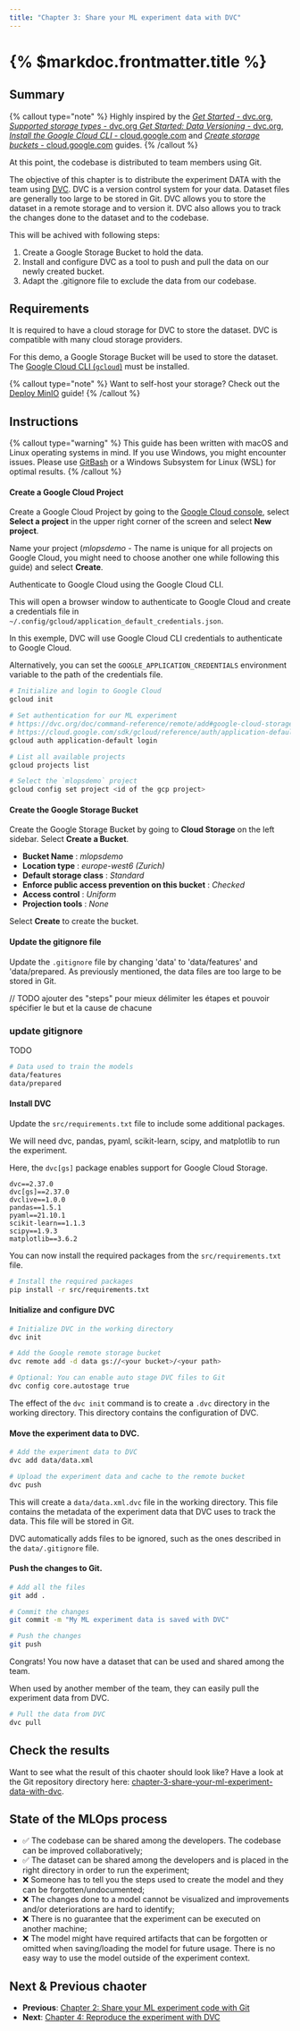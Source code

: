 ```yaml
---
title: "Chapter 3: Share your ML experiment data with DVC"
---
```


# {% $markdoc.frontmatter.title %}

## Summary

{% callout type="note" %}
Highly inspired by the [_Get Started_ - dvc.org](https://dvc.org/doc/start), [_Supported storage types_ - dvc.org
](https://dvc.org/doc/command-reference/remote/add#supported-storage-types) [_Get Started: Data Versioning_ - dvc.org](https://dvc.org/doc/start/data-management), [_Install the Google Cloud CLI_ - cloud.google.com](https://cloud.google.com/sdk/docs/install-sdk) and [_Create storage buckets_ - cloud.google.com](https://cloud.google.com/storage/docs/creating-buckets) guides.
{% /callout %}

At this point, the codebase is distributed to team members using Git. 

The objective of this chapter is to distribute the experiment DATA with the team using [DVC](https://dvc.org/). DVC is a version control system for your data. Dataset files are generally too large to be stored in Git. DVC allows you to store the dataset in a remote storage and to version it. DVC also allows you to track the changes done to the dataset and to the codebase.

This will be achived with following steps:

1. Create a Google Storage Bucket to hold the data.
2. Install and configure DVC as a tool to push and pull the data on our newly created bucket.
3. Adapt the .gitignore file to exclude the data from our codebase.


## Requirements

It is required to have a cloud storage for DVC to store the dataset. DVC is compatible with many cloud storage providers.

For this demo, a Google Storage Bucket will be used to store the dataset. The [Google Cloud CLI (`gcloud`)](https://cloud.google.com/sdk/docs/install-sdk) must be installed.

{% callout type="note" %}
Want to self-host your storage? Check out the [Deploy MinIO](/advanced-concepts/deploy-minio) guide!
{% /callout %}

## Instructions

{% callout type="warning" %}
This guide has been written with macOS and Linux operating systems in mind. If you use Windows, you might encounter issues. Please use [GitBash](https://gitforwindows.org/) or a Windows Subsystem for Linux (WSL) for optimal results.
{% /callout %}

#### Create a Google Cloud Project

Create a Google Cloud Project by going to the [Google Cloud console](https://console.cloud.google.com/), select **Select a project** in the upper right corner of the screen and select **New project**.

Name your project (_mlopsdemo_ - The name is unique for all projects on Google Cloud, you might need to choose another one while following this guide) and select **Create**.

Authenticate to Google Cloud using the Google Cloud CLI. 

This will open a browser window to authenticate to Google Cloud and create a credentials file in `~/.config/gcloud/application_default_credentials.json`.

In this exemple, DVC will use Google Cloud CLI credentials to authenticate to Google Cloud.

Alternatively, you can set the `GOOGLE_APPLICATION_CREDENTIALS` environment variable to the path of the credentials file.

```sh
# Initialize and login to Google Cloud
gcloud init

# Set authentication for our ML experiment
# https://dvc.org/doc/command-reference/remote/add#google-cloud-storage
# https://cloud.google.com/sdk/gcloud/reference/auth/application-default/login
gcloud auth application-default login

# List all available projects
gcloud projects list

# Select the `mlopsdemo` project
gcloud config set project <id of the gcp project>
```

#### Create the Google Storage Bucket

Create the Google Storage Bucket by going to **Cloud Storage** on the left sidebar. Select **Create a Bucket**.

- **Bucket Name** : _mlopsdemo_
- **Location type** : _europe-west6 (Zurich)_
- **Default storage class** : _Standard_
- **Enforce public access prevention on this bucket** : _Checked_
- **Access control** : _Uniform_
- **Projection tools** : _None_

Select **Create** to create the bucket.

#### Update the gitignore file

Update the `.gitignore` file by changing 'data' to 'data/features' and 'data/prepared. As previously mentioned, the data files are too large to be stored in Git. 

// TODO ajouter des "steps" pour mieux délimiter les étapes et pouvoir spécifier le but et la cause de chacune
### update gitignore <why>

TODO
```sh
# Data used to train the models
data/features
data/prepared
```

#### Install DVC

Update the `src/requirements.txt` file to include some additional packages.

We will need dvc, pandas, pyaml, scikit-learn, scipy, and matplotlib to run the experiment.

Here, the `dvc[gs]` package enables support for Google Cloud Storage.

```
dvc==2.37.0
dvc[gs]==2.37.0
dvclive==1.0.0
pandas==1.5.1
pyaml==21.10.1
scikit-learn==1.1.3
scipy==1.9.3
matplotlib==3.6.2
```

You can now install the required packages from the `src/requirements.txt` file.


```sh
# Install the required packages
pip install -r src/requirements.txt
```

#### Initialize and configure DVC

```sh
# Initialize DVC in the working directory
dvc init

# Add the Google remote storage bucket
dvc remote add -d data gs://<your bucket>/<your path>

# Optional: You can enable auto stage DVC files to Git
dvc config core.autostage true
```

The effect of the `dvc init` command is to create a `.dvc` directory in the working directory. This directory contains the configuration of DVC.


#### Move the experiment data to DVC.

```sh
# Add the experiment data to DVC
dvc add data/data.xml

# Upload the experiment data and cache to the remote bucket
dvc push
```

This will create a `data/data.xml.dvc` file in the working directory. This file contains the metadata of the experiment data that DVC uses to track the data. This file will be stored in Git.

DVC automatically adds files to be ignored, such as the ones described in the `data/.gitignore` file.

#### Push the changes to Git.

```sh
# Add all the files
git add .

# Commit the changes
git commit -m "My ML experiment data is saved with DVC"

# Push the changes
git push
```

Congrats! You now have a dataset that can be used and shared among the team.

When used by another member of the team, they can easily pull the experiment data from DVC.

```sh
# Pull the data from DVC
dvc pull
```

## Check the results

Want to see what the result of this chaoter should look like? Have a look at the Git repository directory here: [chapter-3-share-your-ml-experiment-data-with-dvc](https://github.com/csia-pme/a-guide-to-mlops/tree/main/pages/the-guide/chapter-3-share-your-ml-experiment-data-with-dvc).

## State of the MLOps process

- ✅ The codebase can be shared among the developers. The codebase can be improved collaboratively;
- ✅ The dataset can be shared among the developers and is placed in the right directory in order to run the experiment;
- ❌ Someone has to tell you the steps used to create the model and they can be forgotten/undocumented;
- ❌ The changes done to a model cannot be visualized and improvements and/or deteriorations are hard to identify;
- ❌ There is no guarantee that the experiment can be executed on another machine;
- ❌ The model might have required artifacts that can be forgotten or omitted when saving/loading the model for future usage. There is no easy way to use the model outside of the experiment context.

## Next & Previous chaoter

- **Previous**: [Chapter 2: Share your ML experiment code with Git](/the-guide/chapter-2-share-your-ml-experiment-code-with-git)
- **Next**: [Chapter 4: Reproduce the experiment with DVC](/the-guide/chapter-4-reproduce-the-experiment-with-dvc)
